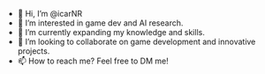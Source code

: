 - 👋 Hi, I’m @icarNR
- 👀 I’m interested in game dev and AI research.
- 🌱 I’m currently expanding my knowledge and skills. 
- 💞️ I’m looking to collaborate on game development and innovative projects.
- 📫 How to reach me? Feel free to DM me!

<!---
icarNR/icarNR is a ✨ special ✨ repository because its `README.md` (this file) appears on your GitHub profile.
You can click the Preview link to take a look at your changes.
--->
